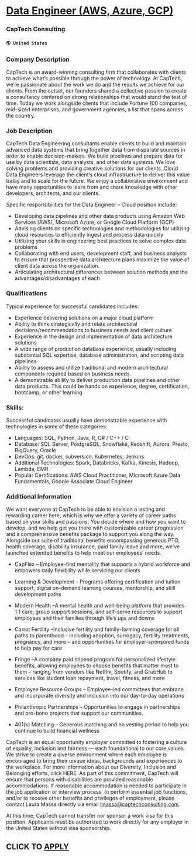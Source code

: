 # [Data Engineer (AWS, Azure, GCP)](https://www.remotewlb.com/apply/data-engineer-aws-azure-gcp-72242)  
### CapTech Consulting  
#### `🌎 United States`  

### Company Description

CapTech is an award-winning consulting firm that collaborates with clients to achieve what’s possible through the power of technology. At CapTech, we’re passionate about the work we do and the results we achieve for our clients. From the outset, our founders shared a collective passion to create a consultancy centered on strong relationships that would stand the test of time. Today we work alongside clients that include Fortune 100 companies, mid-sized enterprises, and government agencies, a list that spans across the country.

### Job Description

CapTech Data Engineering consultants enable clients to build and maintain advanced data systems that bring together data from disparate sources in order to enable decision-makers. We build pipelines and prepare data for use by data scientists, data analysts, and other data systems. We love solving problems and providing creative solutions for our clients. Cloud Data Engineers leverage the client’s cloud infrastructure to deliver this value today and to scale for the future. We enjoy a collaborative environment and have many opportunities to learn from and share knowledge with other developers, architects, and our clients.

Specific responsibilities for the Data Engineer – Cloud position include:

  * Developing data pipelines and other data products using Amazon Web Services (AWS), Microsoft Azure, or Google Cloud Platform (GCP) 
  * Advising clients on specific technologies and methodologies for utilizing cloud resources to efficiently ingest and process data quickly 
  * Utilizing your skills in engineering best practices to solve complex data problems 
  * Collaborating with end users, development staff, and business analysts to ensure that prospective data architecture plans maximize the value of client data across the organization. 
  * Articulating architectural differences between solution methods and the advantages/disadvantages of each 

### Qualifications

Typical experience for successful candidates includes:

  * Experience delivering solutions on a major cloud platform 
  * Ability to think strategically and relate architectural decisions/recommendations to business needs and client culture 
  * Experience in the design and implementation of data architecture solutions 
  * A wide range of production database experience, usually including substantial SQL expertise, database administration, and scripting data pipelines 
  * Ability to assess and utilize traditional and modern architectural components required based on business needs. 
  * A demonstrable ability to deliver production data pipelines and other data products. This could be hands on experience, degree, certification, bootcamp, or other learning. 

### Skills:

Successful candidates usually have demonstrable experience with technologies in some of these categories:

  * Languages: SQL, Python, Java, R, C# / C++ / C 
  * Database: SQL Server, PostgreSQL, Snowflake, Redshift, Aurora, Presto, BigQuery, Oracle 
  * DevOps: git, docker, subversion, Kubernetes, Jenkins 
  * Additional Technologies: Spark, Databricks, Kafka, Kinesis, Hadoop, Lambda, EMR 
  * Popular Certifications: AWS Cloud Practitioner, Microsoft Azure Data Fundamentals, Google Associate Cloud Engineer

### Additional Information

We want everyone at CapTech to be able to envision a lasting and rewarding career here, which is why we offer a variety of career paths based on your skills and passions. You decide where and how you want to develop, and we help get you there with customizable career progression and a comprehensive benefits package to support you along the way. Alongside our suite of traditional benefits encompassing generous PTO, health coverage, disability insurance, paid family leave and more, we’ve launched extended benefits to help meet our employees’ needs.

  * CapFlex – Employee-first mentality that supports a hybrid workforce and empowers daily flexibility while servicing our clients
  * Learning & Development – Programs offering certification and tuition support, digital on-demand learning courses, mentorship, and skill development paths

  * Modern Health –A mental health and well-being platform that provides 1:1 care, group support sessions, and self-serve resources to support employees and their families through life’s ups and downs
  * Carrot Fertility –Inclusive fertility and family-forming coverage for all paths to parenthood – including adoption, surrogacy, fertility treatments, pregnancy, and more – and opportunities for employer-sponsored funds to help pay for care
  * Fringe –A company paid stipend program for personalized lifestyle benefits, allowing employees to choose benefits that matter most to them – ranging from vendors like Netflix, Spotify, and GrubHub to services like student loan repayment, travel, fitness, and more
  * Employee Resource Groups – Employee-led committees that embrace and incorporate diversity and inclusion into our day-to-day operations
  * Philanthropic Partnerships – Opportunities to engage in partnerships and pro-bono projects that support our communities. 
  * 401(k) Matching – Generous matching and no vesting period to help you continue to build financial wellness

CapTech is an equal opportunity employer committed to fostering a culture of equality, inclusion and fairness — each foundational to our core values. We strive to create a diverse environment where each employee is encouraged to bring their unique ideas, backgrounds and experiences to the workplace. For more information about our Diversity, Inclusion and Belonging efforts, click HERE. As part of this commitment, CapTech will ensure that persons with disabilities are provided reasonable accommodations. If reasonable accommodation is needed to participate in the job application or interview process, to perform essential job functions, and/or to receive other benefits and privileges of employment, please contact Laura Massa directly via email lmassa@captechconsulting.com.

At this time, CapTech cannot transfer nor sponsor a work visa for this position. Applicants must be authorized to work directly for any employer in the United States without visa sponsorship.

  
## CLICK TO [APPLY](https://www.remotewlb.com/apply/data-engineer-aws-azure-gcp-72242)

